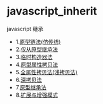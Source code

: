 # javascript_inherit
javascript 继承
* 1.[原型链法(仿传统)](https://github.com/txl910514/javascript_inherit/blob/master/1%E5%8E%9F%E5%9E%8B%E9%93%BE%E6%B3%95(%E4%BB%BF%E4%BC%A0%E7%BB%9F)/index.md)
* 2.[仅从原型继承法](https://github.com/txl910514/javascript_inherit/blob/master/2%E4%BB%85%E4%BB%8E%E5%8E%9F%E5%9E%8B%E7%BB%A7%E6%89%BF%E6%B3%95/index.md)
* 3.[临时构造器法](https://github.com/txl910514/javascript_inherit/blob/master/3%E4%B8%B4%E6%97%B6%E6%9E%84%E9%80%A0%E5%99%A8%E6%B3%95/index.md)
* 4.[原型属性拷贝法](https://github.com/txl910514/javascript_inherit/blob/master/3%E4%B8%B4%E6%97%B6%E6%9E%84%E9%80%A0%E5%99%A8%E6%B3%95/index.md)
* 5.[全属性拷贝法(浅拷贝法)](https://github.com/txl910514/javascript_inherit/blob/master/5%E5%85%A8%E5%B1%9E%E6%80%A7%E6%8B%B7%E8%B4%9D%E6%B3%95(%E6%B5%85%E6%8B%B7%E8%B4%9D%E6%B3%95)/index.md)
* 6.[深拷贝法](https://github.com/txl910514/javascript_inherit/blob/master/6%E6%B7%B1%E6%8B%B7%E8%B4%9D%E6%B3%95/index.md)
* 7.[原型继承法](https://github.com/txl910514/javascript_inherit/blob/master/7%E5%8E%9F%E5%9E%8B%E7%BB%A7%E6%89%BF%E6%B3%95/index.md)
* 8.[扩展与增强模式](https://github.com/txl910514/javascript_inherit/blob/master/8%E6%89%A9%E5%B1%95%E4%B8%8E%E5%A2%9E%E5%BC%BA%E6%A8%A1%E5%BC%8F/index.md)